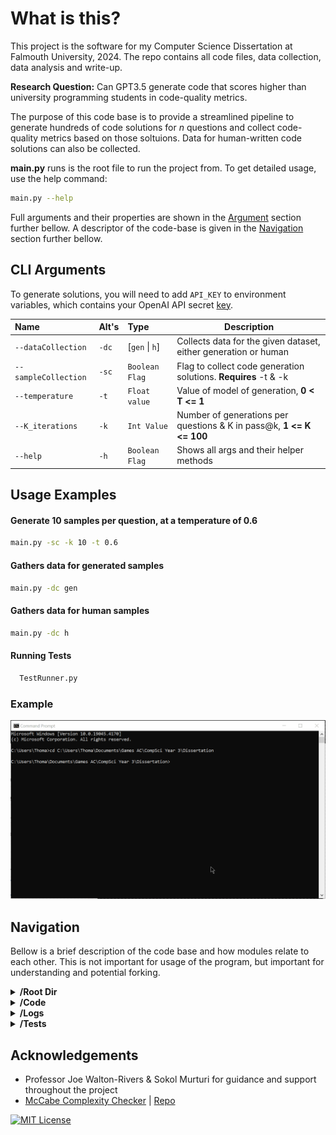 # What is this?
This project is the software for my Computer Science Dissertation at Falmouth University, 2024. The repo contains all code files, data collection, data analysis and write-up.

**Research Question:** Can GPT3.5 generate code that scores higher than university programming students in code-quality metrics.

The purpose of this code base is to provide a streamlined pipeline to generate hundreds of code solutions for *n* questions and collect code-quality metrics based on those soltuions. Data for human-written code solutions can also be collected.

**main.py** runs is the root file to run the project from. To get detailed usage, use the help command:

```bash
main.py --help
```
Full arguments and their properties are shown in the [Argument](#CLI-Arguments) section further bellow. A descriptor of the code-base is given in the [Navigation](#Navigation) section further bellow.
## CLI Arguments
To generate solutions, you will need to add `API_KEY` to environment variables, which contains your OpenAI API secret [key](https://platform.openai.com/api-keys).

| Name | Alt's     | Type | Description |
| :-------- | :------- | :------------------------- | - |
| `--dataCollection` | `-dc` | [`gen` \| `h`] |Collects data for the given dataset, either generation or human|
`--sampleCollection`|`-sc`| `Boolean Flag` | Flag to collect code generation solutions. **Requires** -t & -k|
`--temperature` | `-t` | `Float value` | Value of model of generation, **0 < T <= 1**|
`--K_iterations` | `-k` | `Int Value` | Number of generations per questions & K in pass@k, **1 <= K <= 100** |
`--help` | `-h` | `Boolean Flag` | Shows all args and their helper methods |
## Usage Examples

#### Generate 10 samples per question, at a temperature of 0.6
```bash
main.py -sc -k 10 -t 0.6
```
#### Gathers data for generated samples
```bash
main.py -dc gen
```
#### Gathers data for human samples
```bash
main.py -dc h
```
#### Running Tests

```bash
  TestRunner.py
```
### Example
![Example Usage of Software](Docs/dissertation-dataCollection-working.gif)
## Navigation

Bellow is a brief description of the code base and how modules relate to each other. This is not important for usage of the program, but important for understanding and potential forking.

<details>
<summary> <b>/Root Dir</b> </summary>
<li> <i>main.py</i> Runs is the root module to run the project from. All args follow from this module</li>
<li> <i>TestRunner.py</i> Runs system unit tests</li>
<li> <i>Requirements.txt</i> Stores all python requirements </li>
<li> <i>config.py</i> Holds global variables used accross the system, including access to env api keys & file paths.</li>
<li> <i>.gitignore</i> Excludes mostly cheche files and solution directories</li>
</details>

<details>
<summary> <b>/Code</b> </summary>
<ul>
  <li><i>/Data</i> Directory of all data used in and collected from the system. </li>
    <ul>
      <li> Generation and Sample <i>.csv</i> result files</li>
      <li> <i>ProblemQuestions.json</i> Containing the problem Stores</li>
      <li> <i>stats.R</i> containing the R code used in the studies analysis</li>
    </ul>
  <li> <i>Gather.py</i> Main class for collecting data. Generates samples and performs data collecting on said sampless</li>
  <li> <i>Analyzer.py</i> Calculates Halstead Metrics for given file</li>
  <li> <i>Functionality.py</i> Tests the functionaly/validity of python files</li>
  <li> <i>Generation.py</i> Generates code samples using OpenAI API</li>
  <li> <i>Lexer.py</i> Extracts operands and operators from valid python files, ready to use in Halstead calculations</li>
  <li> <i>mccabe.py</i> Calculates cyclometric complexity for a given python file</li>
  <li> <i>DataHelper.py</i> Contains helper methods for sample generation and data collection</li>
</ul>

</details>

<details>
<summary> <b>/Logs</b> </summary>
<li> <i>Main.log</i> Master log for the program, should be your first stop for debugging</li>
<li> <i>Results.log</i> Contains all resutls from any --dataCollection command.</li>
<li> <i>MainSystemTests.log</i> Contains results from system testing</li>
</details>

<details>
<summary> <b>/Tests</b> </summary>
<li> <i>/TestFiles</i> Contains dummy python scripts for testing</li>
<li> <i>/SystemTest</i>s Contains test files, called by TestRunner.py, that test the functionality of the System.</li>
<li> <i>ProblemTests.py</i> Contains test classes and class access for functional testing of samples</li>
<li> <i>MethodTestFile.py</i> Blank file thats used to load samples onto for funtional testing</li>
</details>

## Acknowledgements
 - Professor Joe Walton-Rivers & Sokol Murturi for guidance and support throughout the project
 - [McCabe Complexity Checker](https://nedbatchelder.com/blog/200803/python_code_complexity_microtool.html) | [Repo](https://github.com/PyCQA/mccabe)

[![MIT License](https://img.shields.io/badge/License-MIT-green.svg)](https://choosealicense.com/licenses/mit/)
